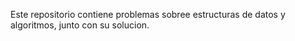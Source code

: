 Este repositorio contiene problemas sobree estructuras de datos y algoritmos, junto con su solucion.

